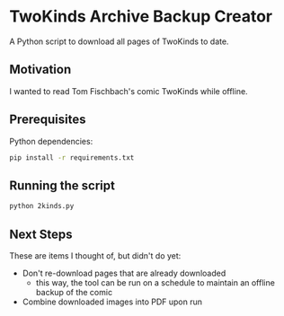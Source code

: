 # TwoKinds Archive Backup Creator


A Python script to download all pages of TwoKinds to date. 

## Motivation
I wanted to read Tom Fischbach's comic TwoKinds while offline.  


## Prerequisites

Python dependencies: 

```bash
pip install -r requirements.txt
```


## Running the script
```bash
python 2kinds.py
```


## Next Steps
These are items I thought of, but didn't do yet:
- Don't re-download pages that are already downloaded
    - this way, the tool can be run on a schedule to maintain an offline backup of the comic
- Combine downloaded images into PDF upon run

    